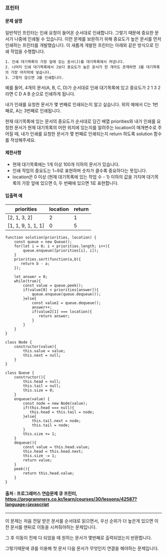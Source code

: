 ### 프린터

#### 문제 설명
일반적인 프린터는 인쇄 요청이 들어온 순서대로 인쇄합니다. 그렇기 때문에 중요한 문서가 나중에 인쇄될 수 있습니다. 이런 문제를 보완하기 위해 중요도가 높은 문서를 먼저 인쇄하는 프린터를 개발했습니다. 이 새롭게 개발한 프린터는 아래와 같은 방식으로 인쇄 작업을 수행합니다.
```
1. 인쇄 대기목록의 가장 앞에 있는 문서(J)를 대기목록에서 꺼냅니다.
2. 나머지 인쇄 대기목록에서 J보다 중요도가 높은 문서가 한 개라도 존재하면 J를 대기목록의 가장 마지막에 넣습니다.
3. 그렇지 않으면 J를 인쇄합니다.
```
예를 들어, 4개의 문서(A, B, C, D)가 순서대로 인쇄 대기목록에 있고 중요도가 2 1 3 2 라면 C D A B 순으로 인쇄하게 됩니다.

내가 인쇄를 요청한 문서가 몇 번째로 인쇄되는지 알고 싶습니다. 위의 예에서 C는 1번째로, A는 3번째로 인쇄됩니다.

현재 대기목록에 있는 문서의 중요도가 순서대로 담긴 배열 priorities와 내가 인쇄를 요청한 문서가 현재 대기목록의 어떤 위치에 있는지를 알려주는 location이 매개변수로 주어질 때, 내가 인쇄를 요청한 문서가 몇 번째로 인쇄되는지 return 하도록 solution 함수를 작성해주세요.

#### 제한사항
- 현재 대기목록에는 1개 이상 100개 이하의 문서가 있습니다.
- 인쇄 작업의 중요도는 1~9로 표현하며 숫자가 클수록 중요하다는 뜻입니다.
- location은 0 이상 (현재 대기목록에 있는 작업 수 - 1) 이하의 값을 가지며 대기목록의 가장 앞에 있으면 0, 두 번째에 있으면 1로 표현합니다.

#### 입출력 예
|priorities|location|return|
|---------|--------|-------|
|[2, 1, 3, 2]|2|1|
|[1, 1, 9, 1, 1, 1]|0|5|

```
function solution(priorities, location) {
    const queue = new Queue();
    for(let i = 0; i < priorities.length; i++){
        queue.enqueue([priorities[i], i]);
    }
    priorities.sort(function(a,b){
       return b - a; 
    });
    
    let answer = 0;
    while(true){
        const value = queue.peek();
        if(value[0] < priorities[answer]){
            queue.enqueue(queue.dequeue());
        }else{
            const value2 = queue.dequeue();
            answer++;
            if(value2[1] === location){
               return answer; 
            }
        }
    }
}

class Node {
    constructor(value){
        this.value = value;
        this.next = null;
    }
}

class Queue {
    constructor(){
        this.head = null;
        this.tail = null;
        this.size = 0;
    }
    enqueue(value) {
        const node = new Node(value);
        if(this.head === null){
           this.head = this.tail = node;   
        }else{
            this.tail.next = node;
            this.tail = node;
        }
        this.size += 1;
    }
    dequeue(){
        const value = this.head.value;
        this.head = this.head.next;
        this.size -= 1;
        return value;
    }
    peek(){
        return this.head.value;
    }
}
```

#### 출처 : 프로그래머스 연습문제 큐 프린터, https://programmers.co.kr/learn/courses/30/lessons/42587?language=javascript
-------------------------------------------------------------------------------------------------------------------
이 문제는 처음 전달 받은 문서를 순서대로 읽으면서, 우선 순위가 더 높은게 있으면 이전 문서를 맨뒤로 이동을 시켜줘야하는 문제입니다.

그 후 이동이 전체 다 되었을 때 원하는 문서가 몇번째로 출력되었는지 반환합니다.

그렇기때문에 큐를 이용해 첫 문서 다음 문서가 무엇인지 연결을 해야하는 문제입니다.



